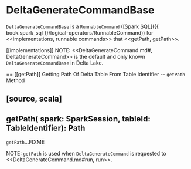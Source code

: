 # DeltaGenerateCommandBase

`DeltaGenerateCommandBase` is a `RunnableCommand` ([Spark SQL]({{ book.spark_sql }}/logical-operators/RunnableCommand)) for <<implementations, runnable commands>> that <<getPath, getPath>>.

[[implementations]]
NOTE: <<DeltaGenerateCommand.md#, DeltaGenerateCommand>> is the default and only known `DeltaGenerateCommandBase` in Delta Lake.

== [[getPath]] Getting Path Of Delta Table From Table Identifier -- `getPath` Method

[source, scala]
----
getPath(
  spark: SparkSession,
  tableId: TableIdentifier): Path
----

`getPath`...FIXME

NOTE: `getPath` is used when `DeltaGenerateCommand` is requested to <<DeltaGenerateCommand.md#run, run>>.
